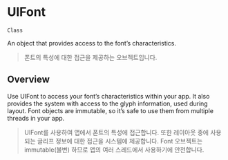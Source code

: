 # UIFont

`Class`

An object that provides access to the font’s characteristics.

> 폰트의 특성에 대한 접근을 제공하는 오브젝트입니다.

## Overview

Use UIFont to access your font’s characteristics within your app. It also provides the system with access to the glyph information, used during layout. Font objects are immutable, so it’s safe to use them from multiple threads in your app.

> UIFont를 사용하여 앱에서 폰트의 특성에 접근합니다. 또한 레이아웃 중에 사용되는 글리프 정보에 대한 접근을 시스템에 제공합니다. Font 오브젝트는 immutable(불변) 하므로 앱의 여러 스레드에서 사용하기에 안전합니다.